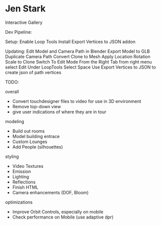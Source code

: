 # Jen Stark

Interactive Gallery

Dev Pipeline:

Setup:
Enable Loop Tools
Install Export Vertices to JSON addon

Updating:
Edit Model and Camera Path in Blender
Export Model to GLB
Duplicate Camera Path
Convert Clone to Mesh
Apply Location Rotation Scale to Clone
Switch To Edit Mode
From the Right Tab from right menu select Edit
Under LoopTools Select Space
Use Export Vertices to JSON to create json of path vertices

TODO:

overall

- Convert touchdesigner files to video for use in 3D environment
- Remove top-down view
- give user indications of where they are in tour

modeling

- Build out rooms
- Model building entrace
- Custom Lounges
- Add People (silhouettes)

styling

- Video Textures
- Emission
- Lighting
- Reflections
- Finish HTML
- Camera enhancements (DOF, Bloom)

optimizations

- Improve Orbit Controls, especially on mobile
- Check performance on Mobile (use adaptive dpr)
